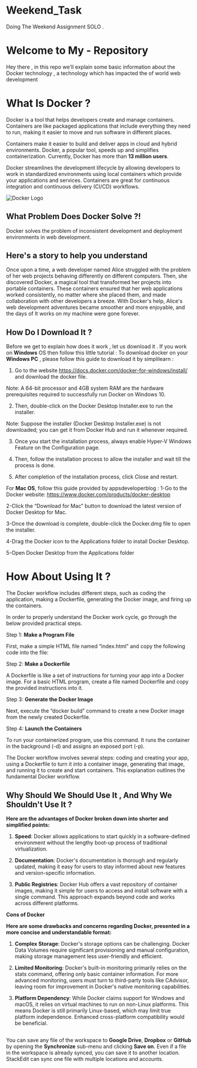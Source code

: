 # Weekend_Task
Doing The Weekend Assignment SOLO . 
# Welcome to My - Repository

Hey there , in this repo we'll explain some basic information about the Docker technology , a technology which has impacted the of world web development 

#  What Is Docker ?

Docker is a tool that helps developers create and manage containers. Containers are like packaged applications that include everything they need to run, making it easier to move and run software in different places.

Containers make it easier to build and deliver apps in cloud and hybrid environments. Docker, a popular tool, speeds up and simplifies containerization. Currently, Docker has more than **13 million users**.

Docker streamlines the development lifecycle by allowing developers to work in standardized environments using local containers which provide your applications and services. Containers are great for continuous integration and continuous delivery (CI/CD) workflows.

![Docker Logo](https://images.crunchbase.com/image/upload/c_lpad,f_auto,q_auto:eco,dpr_1/ywjqppks5ffcnbfjuttq "Docker")

## What Problem Does Docker Solve ?!
Docker solves the problem of inconsistent development and deployment environments in web development.


## Here's a story to help you understand 

Once upon a time, a web developer named Alice struggled with the problem of her web projects behaving differently on different computers. Then, she discovered Docker, a magical tool that transformed her projects into portable containers. These containers ensured that her web applications worked consistently, no matter where she placed them, and made collaboration with other developers a breeze. With Docker's help, Alice's web development adventures became smoother and more enjoyable, and the days of It works on my machine were gone forever.

## How Do I Download It  ?

Before we get to explain how does it work , let us download it .
If you work on **Windows** OS then follow this little tutorial : To download docker on your **Windows PC** , please follow this guide to download it by simplilearn : 

1. Go to the website https://docs.docker.com/docker-for-windows/install/ and download the docker file.

  

Note: A 64-bit processor and 4GB system RAM are the hardware prerequisites required to successfully run Docker on Windows 10.

  

2. Then, double-click on the Docker Desktop Installer.exe to run the installer.

  

Note: Suppose the installer (Docker Desktop Installer.exe) is not downloaded; you can get it from Docker Hub and run it whenever required.

  

3. Once you start the installation process, always enable Hyper-V Windows Feature on the Configuration page.

  

4. Then, follow the installation process to allow the installer and wait till the process is done.

  

5. After completion of the installation process, click Close and restart.

  
For **Mac OS**, follow this guide provided by appsdeveloperblog : 
1-Go to the Docker website: https://www.docker.com/products/docker-desktop

2-Click the “Download for Mac” button to download the latest version of Docker Desktop for Mac.

3-Once the download is complete, double-click the Docker.dmg file to open the installer.

4-Drag the Docker icon to the Applications folder to install Docker Desktop.

5-Open Docker Desktop from the Applications folder


# How About Using It ? 


The Docker workflow includes different steps, such as coding the application, making a Dockerfile, generating the Docker image, and firing up the containers.

In order to properly understand the Docker work cycle, go through the below provided practical steps.

Step 1: **Make a Program File**

  

First, make a simple HTML file named “index.html” and copy the following code into the file:

Step 2: **Make a Dockerfile**

A Dockerfile is like a set of instructions for turning your app into a Docker image. For a basic HTML program, create a file named Dockerfile and copy the provided instructions into it.

Step 3: **Generate the Docker Image**

  

Next, execute the “docker build” command to create a new Docker image from the newly created Dockerfile.

Step 4: **Launch the Containers**

  

To run your containerized program, use this command. It runs the container in the background (-d) and assigns an exposed port (-p).

  

The Docker workflow involves several steps: coding and creating your app, using a Dockerfile to turn it into a container image, generating that image, and running it to create and start containers. This explanation outlines the fundamental Docker workflow.

## Why Should We Should Use It , And Why We Shouldn't  Use It ? 

**Here are the advantages of Docker broken down into shorter and simplified points:**

  

1. **Speed**: Docker allows applications to start quickly in a software-defined environment without the lengthy boot-up process of traditional virtualization.

  

2. **Documentation**: Docker's documentation is thorough and regularly updated, making it easy for users to stay informed about new features and version-specific information.

  

3. **Public Registries**: Docker Hub offers a vast repository of container images, making it simple for users to access and install software with a single command. This approach expands beyond code and works across different platforms.

**Cons of Docker**

 
**Here are some drawbacks and concerns regarding Docker, presented in a more concise and understandable format:**

  

1. **Complex Storage**: Docker's storage options can be challenging. Docker Data Volumes require significant provisioning and manual configuration, making storage management less user-friendly and efficient.

  

2. **Limited Monitoring**: Docker's built-in monitoring primarily relies on the stats command, offering only basic container information. For more advanced monitoring, users must turn to third-party tools like CAdvisor, leaving room for improvement in Docker's native monitoring capabilities.

  

3. **Platform Dependency**: While Docker claims support for Windows and macOS, it relies on virtual machines to run on non-Linux platforms. This means Docker is still primarily Linux-based, which may limit true platform independence. Enhanced cross-platform compatibility would be beneficial.

## 

You can save any file of the workspace to **Google Drive**, **Dropbox** or **GitHub** by opening the **Synchronize** sub-menu and clicking **Save on**. Even if a file in the workspace is already synced, you can save it to another location. StackEdit can sync one file with multiple locations and accounts.

